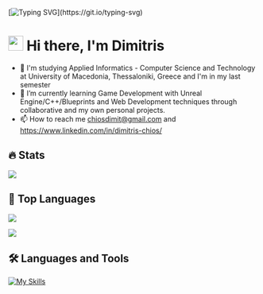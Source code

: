 [![Typing SVG](https://readme-typing-svg.herokuapp.com?font=Courier+new&color=%23808080&size=40&width=800&duration=6969&lines=Welcome+to+my+profile!)](https://git.io/typing-svg)
# <img src="https://raw.githubusercontent.com/iampavangandhi/iampavangandhi/master/gifs/Hi.gif" width="30px"> Hi there, I'm Dimitris

- :school: I'm studying Applied Informatics - Computer Science and Technology at University of Macedonia, Thessaloniki, Greece and I'm in my last semester</br>
- 🌱 I’m currently learning Game Development with Unreal Engine/C++/Blueprints and Web Development techniques through collaborative and my own personal projects.
- 📫 How to reach me chiosdimit@gmail.com and https://www.linkedin.com/in/dimitris-chios/
## :fire: Stats
![](http://github-profile-summary-cards.vercel.app/api/cards/stats?username=ChiosDim&theme=discord_old_blurple)

## 📔 Top Languages 
![](http://github-profile-summary-cards.vercel.app/api/cards/most-commit-language?username=ChiosDim&theme=discord_old_blurple)

![](http://github-profile-summary-cards.vercel.app/api/cards/repos-per-language?username=ChiosDim&theme=discord_old_blurple)

## :hammer_and_wrench: Languages and Tools  
 
[![My Skills](https://skillicons.dev/icons?i=vscode,atom,eclipse,unreal,java,c,cpp,js,react,express,nodejs,html,css,php,mysql,postgres,android)](https://skillicons.dev)
